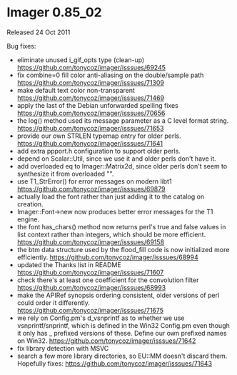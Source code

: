 # Imager 0.85_02

Released 24 Oct 2011

Bug fixes:
- eliminate unused i_gif_opts type (clean-up) https://github.com/tonycoz/imager/isssues/69245 
- fix combine=0 fill color anti-aliasing on the double/sample path https://github.com/tonycoz/imager/isssues/71309 
- make default text color non-transparent https://github.com/tonycoz/imager/isssues/71469 
- apply the last of the Debian unforwarded spelling fixes https://github.com/tonycoz/imager/isssues/70656 
- the log() method used its message parameter as a C level format string. https://github.com/tonycoz/imager/isssues/71653 
- provide our own STRLEN typemap entry for older perls. https://github.com/tonycoz/imager/isssues/71641 
- add extra ppport.h configuration to support older perls. 
- depend on Scalar::Util, since we use it and older perls don't have it. 
- add overloaded eq to Imager::Matrix2d, since older perls don't seem to synthesize it from overloaded "". 
- use T1_StrError() for error messages on modern libt1 https://github.com/tonycoz/imager/isssues/69879 
- actually load the font rather than just adding it to the catalog on creation. 
- Imager::Font->new now produces better error messages for the T1 engine. 
- the font has_chars() method now returns perl's true and false values in list context rather than integers, which should be more efficient. https://github.com/tonycoz/imager/isssues/69158 
- the btm data structure used by the flood_fill code is now initialized more efficiently. https://github.com/tonycoz/imager/isssues/68994 
- updated the Thanks list in README https://github.com/tonycoz/imager/isssues/71607 
- check there's at least one coefficient for the convolution filter https://github.com/tonycoz/imager/isssues/68993 
- make the APIRef synopsis ordering consistent, older versions of perl could order it differently. https://github.com/tonycoz/imager/isssues/71675 
- we rely on Config.pm's d_vsnprintf as to whether we use vsnprintf/snprintf, which is defined in the Win32 Config.pm even though it only has _ prefixed versions of these. Define our own prefixed names on Win32. https://github.com/tonycoz/imager/isssues/71642 
- fix library detection with MSVC 
- search a few more library directories, so EU::MM doesn't discard them. Hopefully fixes: https://github.com/tonycoz/imager/isssues/71643